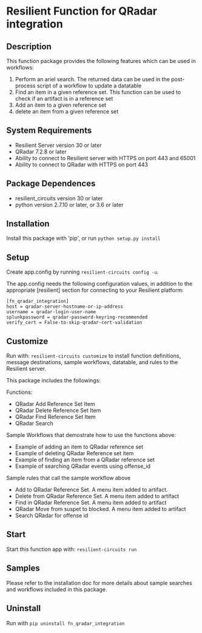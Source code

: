# Resilient Function for QRadar integration

## Description

This function package provides the following features which can be used in workflows:

1. Perform an ariel search. The returned data can be used in the post-process script of a workflow to update a datatable
2. Find an item in a given reference set. This function can be used to check if an artifact is in a reference set
3. Add an item to a given reference set
4. delete an item from a given reference set

## System Requirements
- Resilient Server version 30 or later
- QRadar 7.2.8 or later
- Ability to connect to Resilient server with HTTPS on port 443 and 65001
- Ability to connect to QRadar with HTTPS on port 443

## Package Dependences
- resilient_circuits version 30 or later
- python version 2.7.10 or later, or 3.6 or later
## Installation
Install this package with 'pip', or run `python setup.py install`

## Setup
Create app.config by running `resilient-circuits config -u`.

The app.config needs the following configuration values, in addition to the appropriate [resilient] section for connecting to your Resilient platform:  

```
[fn_qradar_integration]  
host = qradar-server-hostname-or-ip-address    
username = qradar-login-user-name 
splunkpassword = qradar-password-keyring-recommended
verify_cert = False-to-skip-qradar-cert-validation
```
## Customize
Run with: `resilient-circuits customize` to install function definitions, message destinations, sample workflows, datatable, and rules to the Resilient server. 

This package includes the followings:

Functions:
- QRadar Add Reference Set Item
- QRadar Delete Reference Set Item
- QRadar Find Reference Set Item
- QRadar Search

Sample Workflows that demostrate how to use the functions above:
- Example of adding an item to QRadar reference set
- Example of deleting QRadar Reference set item
- Example of finding an item from a QRadar reference set
- Example of searching QRadar events using offense_id

Sample rules that call the sample workflow above
- Add to QRadar Reference Set. A menu item added to artifact.
- Delete from QRadar Reference Set. A menu item added to artifact
- Find in QRadar Reference Set. A menu item added to artifact
- QRadar Move from suspet to blocked. A menu item added to artifact
- Search QRadar for offense id


## Start
Start this function app with: `resilient-circuits run`

## Samples
Please refer to the installation doc for more details about sample searches and workflows included in this package.

## Uninstall
Run with `pip uninstall fn_qradar_integration`

